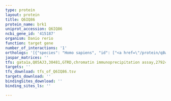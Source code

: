 ```yaml
---
type: protein
layout: protein
title: Q6IQ86
protein_name: brk1
uniprot_accession: Q6IQ86
ncbi_gene_id: '415187'
organism: Danio rerio
function: target gene
number_of_interactions: '1'
orthologs: '[{"species": "Homo sapiens", "id": ["<a href=\"/protein/q8wuw1\">Q8WUW1</a>"]}, {"species": "Mus musculus", "id": ["<a href=\"/protein/q91vr8\">Q91VR8</a>"]}, {"species": "Rattus norvegicus", "id": ["<a href=\"/protein/d3zup5\">D3ZUP5</a>"]}, {"species": "Drosophila melanogaster", "id": ["<a href=\"/protein/q8mlq0\">Q8MLQ0</a>"]}, {"species": "Caenorhabditis elegans", "id": ["<a href=\"/protein/a5z2x2\">A5Z2X2</a>"]}]'
jaspar_matrices: ''
tfs: gata1a,Q05AJ3,30481,GTRD,chromatin immunoprecipitation assay,27924024%5Buid%5D,No
targets: ''
tfs_download: tfs_of_Q6IQ86.tsv
targets_download: ''
bindingSites_download: ''
binding_sites_ls: ''

---
```

